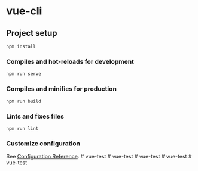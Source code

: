 # vue-cli

## Project setup
```
npm install
```

### Compiles and hot-reloads for development
```
npm run serve
```

### Compiles and minifies for production
```
npm run build
```

### Lints and fixes files
```
npm run lint
```

### Customize configuration
See [Configuration Reference](https://cli.vuejs.org/config/).
#   v u e - t e s t  
 #   v u e - t e s t  
 #   v u e - t e s t  
 #   v u e - t e s t  
 #   v u e - t e s t  
 